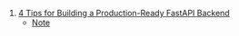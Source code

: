 1. [4 Tips for Building a Production-Ready FastAPI Backend](https://youtu.be/XlnmN4BfCxw)
    - [Note](./Note/4_Tips_for_Building_a_Production_ready_FastAPI_Backend.md)